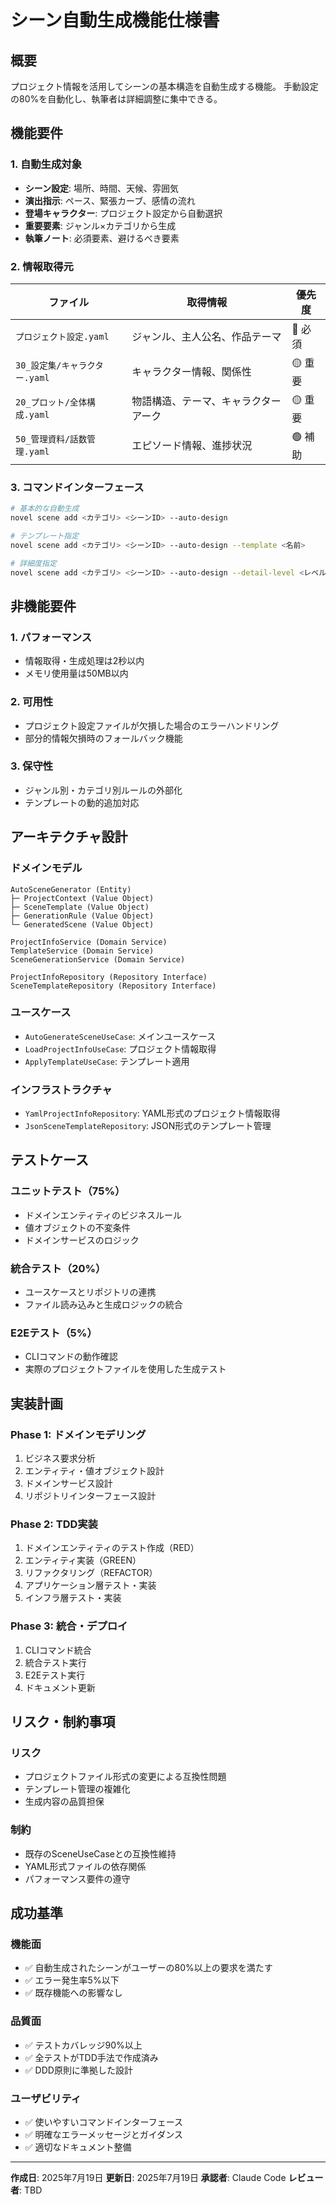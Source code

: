 # シーン自動生成機能仕様書

## 概要
プロジェクト情報を活用してシーンの基本構造を自動生成する機能。
手動設定の80%を自動化し、執筆者は詳細調整に集中できる。

## 機能要件

### 1. 自動生成対象
- **シーン設定**: 場所、時間、天候、雰囲気
- **演出指示**: ペース、緊張カーブ、感情の流れ
- **登場キャラクター**: プロジェクト設定から自動選択
- **重要要素**: ジャンル×カテゴリから生成
- **執筆ノート**: 必須要素、避けるべき要素

### 2. 情報取得元
| ファイル | 取得情報 | 優先度 |
|---------|---------|--------|
| `プロジェクト設定.yaml` | ジャンル、主人公名、作品テーマ | 🔴 必須 |
| `30_設定集/キャラクター.yaml` | キャラクター情報、関係性 | 🟡 重要 |
| `20_プロット/全体構成.yaml` | 物語構造、テーマ、キャラクターアーク | 🟡 重要 |
| `50_管理資料/話数管理.yaml` | エピソード情報、進捗状況 | 🟢 補助 |

### 3. コマンドインターフェース
```bash
# 基本的な自動生成
novel scene add <カテゴリ> <シーンID> --auto-design

# テンプレート指定
novel scene add <カテゴリ> <シーンID> --auto-design --template <名前>

# 詳細度指定
novel scene add <カテゴリ> <シーンID> --auto-design --detail-level <レベル>
```

## 非機能要件

### 1. パフォーマンス
- 情報取得・生成処理は2秒以内
- メモリ使用量は50MB以内

### 2. 可用性
- プロジェクト設定ファイルが欠損した場合のエラーハンドリング
- 部分的情報欠損時のフォールバック機能

### 3. 保守性
- ジャンル別・カテゴリ別ルールの外部化
- テンプレートの動的追加対応

## アーキテクチャ設計

### ドメインモデル
```
AutoSceneGenerator (Entity)
├─ ProjectContext (Value Object)
├─ SceneTemplate (Value Object)
├─ GenerationRule (Value Object)
└─ GeneratedScene (Value Object)

ProjectInfoService (Domain Service)
TemplateService (Domain Service)
SceneGenerationService (Domain Service)

ProjectInfoRepository (Repository Interface)
SceneTemplateRepository (Repository Interface)
```

### ユースケース
- `AutoGenerateSceneUseCase`: メインユースケース
- `LoadProjectInfoUseCase`: プロジェクト情報取得
- `ApplyTemplateUseCase`: テンプレート適用

### インフラストラクチャ
- `YamlProjectInfoRepository`: YAML形式のプロジェクト情報取得
- `JsonSceneTemplateRepository`: JSON形式のテンプレート管理

## テストケース

### ユニットテスト（75%）
- ドメインエンティティのビジネスルール
- 値オブジェクトの不変条件
- ドメインサービスのロジック

### 統合テスト（20%）
- ユースケースとリポジトリの連携
- ファイル読み込みと生成ロジックの統合

### E2Eテスト（5%）
- CLIコマンドの動作確認
- 実際のプロジェクトファイルを使用した生成テスト

## 実装計画

### Phase 1: ドメインモデリング
1. ビジネス要求分析
2. エンティティ・値オブジェクト設計
3. ドメインサービス設計
4. リポジトリインターフェース設計

### Phase 2: TDD実装
1. ドメインエンティティのテスト作成（RED）
2. エンティティ実装（GREEN）
3. リファクタリング（REFACTOR）
4. アプリケーション層テスト・実装
5. インフラ層テスト・実装

### Phase 3: 統合・デプロイ
1. CLIコマンド統合
2. 統合テスト実行
3. E2Eテスト実行
4. ドキュメント更新

## リスク・制約事項

### リスク
- プロジェクトファイル形式の変更による互換性問題
- テンプレート管理の複雑化
- 生成内容の品質担保

### 制約
- 既存のSceneUseCaseとの互換性維持
- YAML形式ファイルの依存関係
- パフォーマンス要件の遵守

## 成功基準

### 機能面
- ✅ 自動生成されたシーンがユーザーの80%以上の要求を満たす
- ✅ エラー発生率5%以下
- ✅ 既存機能への影響なし

### 品質面
- ✅ テストカバレッジ90%以上
- ✅ 全テストがTDD手法で作成済み
- ✅ DDD原則に準拠した設計

### ユーザビリティ
- ✅ 使いやすいコマンドインターフェース
- ✅ 明確なエラーメッセージとガイダンス
- ✅ 適切なドキュメント整備

---

**作成日**: 2025年7月19日
**更新日**: 2025年7月19日
**承認者**: Claude Code
**レビュー者**: TBD
